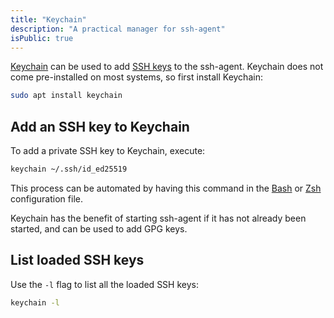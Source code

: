 ```yaml
---
title: "Keychain"
description: "A practical manager for ssh-agent"
isPublic: true
---
```


[Keychain](https://www.funtoo.org/Funtoo:Keychain) can be used to add
[SSH keys](ssh-key) to the ssh-agent. Keychain does not come pre-installed on
most systems, so first install Keychain:

```sh
sudo apt install keychain
```

## Add an SSH key to Keychain
To add a private SSH key to Keychain, execute:

```sh
keychain ~/.ssh/id_ed25519
```

This process can be automated by having this command in the [Bash](bash) or
[Zsh](zsh) configuration file.

Keychain has the benefit of starting ssh-agent if it has not already been
started, and can be used to add GPG keys.

## List loaded SSH keys
Use the `-l` flag to list all the loaded SSH keys:

```sh
keychain -l
```
